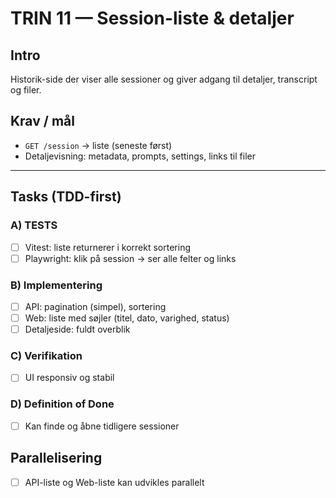 # TRIN 11 — Session-liste & detaljer

## Intro
Historik-side der viser alle sessioner og giver adgang til detaljer, transcript og filer.

## Krav / mål
- `GET /session` → liste (seneste først)
- Detaljevisning: metadata, prompts, settings, links til filer

---

## Tasks (TDD-first)

### A) TESTS
- [ ] Vitest: liste returnerer i korrekt sortering
- [ ] Playwright: klik på session → ser alle felter og links

### B) Implementering
- [ ] API: pagination (simpel), sortering
- [ ] Web: liste med søjler (titel, dato, varighed, status)
- [ ] Detaljeside: fuldt overblik

### C) Verifikation
- [ ] UI responsiv og stabil

### D) Definition of Done
- [ ] Kan finde og åbne tidligere sessioner

## Parallelisering
- [ ] API-liste og Web-liste kan udvikles parallelt
